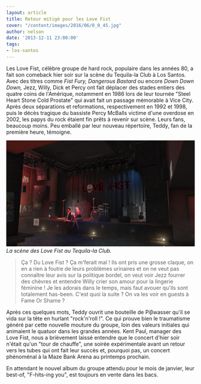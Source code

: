 ```yaml
---
layout: article
title: Retour mitigé pour les Love Fist
cover: "/content/images/2016/06/0_0_45.jpg"
author: nelson
date: '2013-12-11 23:00:00'
tags:
- los-santos
---
```


Les Love Fist, célèbre groupe de hard rock, populaire dans les années 80, a fait son comeback hier soir sur la scène du Tequila-la Club à Los Santos. Avec des titres comme _Fist Fury,_ _Dangerous Bastard_ ou encore _Down Down Down,_ Jezz, Willy, Dick et Percy ont fait déplacer des stades entiers des quatre coins de l'Amérique, notamment en 1986 lors de leur tournée "Steel Heart Stone Cold Prostate" qui avait fait un passage mémorable à Vice City. Après deux séparations et reformations, respectivement en 1992 et 1998, puis le décès tragique du bassiste Percy McBalls victime d'une overdose en 2002, les papys du rock étaient fin prêts à revenir sur scène. Leurs fans, beaucoup moins. Peu emballé par leur nouveau répertoire, Teddy, fan de la première heure, témoigne.

![La scène des Love Fist au Tequila-la Club.](/content/images/2016/06/0_0_46.jpg)
_La scène des Love Fist au Tequila-la Club._

> Ça ? Du Love Fist ? Ça m'ferait mal ! Ils ont pris une grosse claque, on en a rien à foutre de leurs problèmes urinaires et on ne veut pas connaître leur avis sur la politique bordel, on veut voir Jezz fourrer des chèvres et entendre Willy crier son amour pour la lingerie féminine ! Je les adorais dans le temps, mais faut avouer qu'ils sont totalement has-been. C'est quoi la suite ? On va les voir en guests à Fame Or Shame ?

Après ces quelques mots, Teddy ouvrit une bouteille de Piβwasser qu'il se vida sur la tête en hurlant "rock'n'roll !". Ce qui prouve bien le traumatisme généré par cette nouvelle mouture du groupe, loin des valeurs initiales qui animaient le quatuor dans les grandes années. Kent Paul, manager des Love Fist, nous a brièvement laissé entendre que le concert d'hier soir n'était qu'un "tour de chauffe", une soirée expérimentale avant un retour vers les tubes qui ont fait leur succès et, pourquoi pas, un concert phénoménal à la Maze Bank Arena au printemps prochain.

En attendant le nouvel album du groupe attendu pour le mois de janvier, leur best-of, "F-hits-ing you", est toujours en vente dans les bacs.